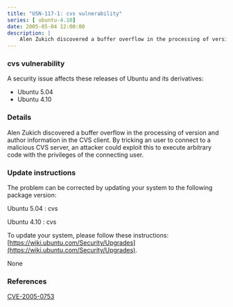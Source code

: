 ```yaml
---
title: "USN-117-1: cvs vulnerability"
series: [ ubuntu-4.10]
date: 2005-05-04 12:00:00
description: |
    Alen Zukich discovered a buffer overflow in the processing of version and author information in the CVS client. By tricking an user to connect to a malicious CVS server, an attacker could exploit this to execute arbitrary code with the privileges of the connecting user.
--- 
```

 
 


### cvs vulnerability

A security issue affects these releases of Ubuntu and its derivatives:

* Ubuntu 5.04
* Ubuntu 4.10

### Details

Alen Zukich discovered a buffer overflow in the processing of version and author information in the CVS client. By tricking an user to connect to a malicious CVS server, an attacker could exploit this to execute arbitrary code with the privileges of the connecting user.

### Update instructions

The problem can be corrected by updating your system to the following package version:

Ubuntu 5.04
 : cvs 

Ubuntu 4.10
 : cvs 

To update your system, please follow these instructions: [https://wiki.ubuntu.com/Security/Upgrades](https://wiki.ubuntu.com/Security/Upgrades).

None

### References

 
 [CVE-2005-0753](http://people.ubuntu.com/~ubuntu-security/cve/CVE-2005-0753)
 

